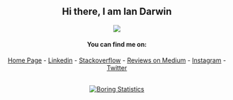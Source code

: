 <div align="center">

## Hi there, I am Ian Darwin

![](https://komarev.com/ghpvc/?username=IanDarwin)

#### You can find me on:
[Home Page](https://darwinsys.com/) - 
[Linkedin](https://www.linkedin.com/in/IanDarwin) - 
[Stackoverflow](https://stackoverflow.com/users/176859/idarwin) - 
[Reviews on Medium](https://medium.com/i-tried-that) - 
[Instagram](https://instagram.com/IanDarwinPhoto) - 
[Twitter](https://twitter.com/Ian_Darwin)

<br>
<!-- If you forked this repo, Change the username to match yours -->
<a href="https://github.com/IanDarwin">
  <img align="center" src="https://github-readme-stats.vercel.app/api?username=IanDarwin&show_icons=true&include_all_commits=true&count_private=true&theme=radical" alt="Boring Statistics" />    
</a>
<br>
</div>
